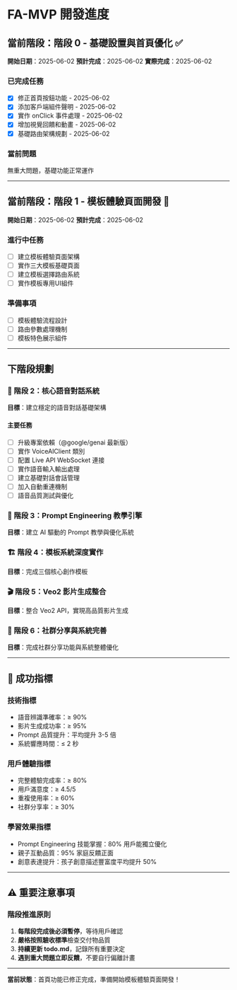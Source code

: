# FA-MVP 開發進度

## 當前階段：階段 0 - 基礎設置與首頁優化 ✅
**開始日期**：2025-06-02
**預計完成**：2025-06-02
**實際完成**：2025-06-02

### 已完成任務
- [x] 修正首頁按鈕功能 - 2025-06-02
- [x] 添加客戶端組件聲明 - 2025-06-02
- [x] 實作 onClick 事件處理 - 2025-06-02
- [x] 增加視覺回饋和動畫 - 2025-06-02
- [x] 基礎路由架構規劃 - 2025-06-02

### 當前問題
無重大問題，基礎功能正常運作

---

## 當前階段：階段 1 - 模板體驗頁面開發 🚧
**開始日期**：2025-06-02
**預計完成**：2025-06-02

### 進行中任務
- [ ] 建立模板體驗頁面架構
- [ ] 實作三大模板基礎頁面
- [ ] 建立模板選擇路由系統
- [ ] 實作模板專用UI組件

### 準備事項
- [ ] 模板體驗流程設計
- [ ] 路由參數處理機制
- [ ] 模板特色展示組件

---

## 下階段規劃

### 🔧 階段 2：核心語音對話系統
**目標**：建立穩定的語音對話基礎架構

#### 主要任務
- [ ] 升級專案依賴（@google/genai 最新版）
- [ ] 實作 VoiceAIClient 類別
- [ ] 配置 Live API WebSocket 連接
- [ ] 實作語音輸入輸出處理
- [ ] 建立基礎對話會話管理
- [ ] 加入自動重連機制
- [ ] 語音品質測試與優化

### 🧠 階段 3：Prompt Engineering 教學引擎
**目標**：建立 AI 驅動的 Prompt 教學與優化系統

### 🏗️ 階段 4：模板系統深度實作
**目標**：完成三個核心創作模板

### 🎬 階段 5：Veo2 影片生成整合
**目標**：整合 Veo2 API，實現高品質影片生成

### 📱 階段 6：社群分享與系統完善
**目標**：完成社群分享功能與系統整體優化

---

## 🎯 成功指標

### 技術指標
- 語音辨識準確率：≥ 90%
- 影片生成成功率：≥ 95%
- Prompt 品質提升：平均提升 3-5 倍
- 系統響應時間：≤ 2 秒

### 用戶體驗指標
- 完整體驗完成率：≥ 80%
- 用戶滿意度：≥ 4.5/5
- 重複使用率：≥ 60%
- 社群分享率：≥ 30%

### 學習效果指標
- Prompt Engineering 技能掌握：80% 用戶能獨立優化
- 親子互動品質：95% 家庭反饋正面
- 創意表達提升：孩子創意描述豐富度平均提升 50%

---

## ⚠️ 重要注意事項

### 階段推進原則
1. **每階段完成後必須暫停**，等待用戶確認
2. **嚴格按照驗收標準**檢查交付物品質
3. **持續更新 todo.md**，記錄所有重要決定
4. **遇到重大問題立即反饋**，不要自行偏離計畫

---

**當前狀態**：首頁功能已修正完成，準備開始模板體驗頁面開發！